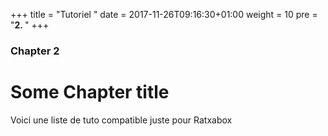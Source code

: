 +++
title = "Tutoriel "
date = 2017-11-26T09:16:30+01:00
weight = 10
pre = "<b>2. </b>"
+++

### Chapter 2

# Some Chapter title

Voici une liste de tuto compatible juste pour Ratxabox
